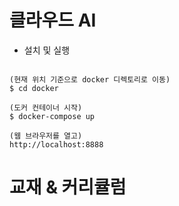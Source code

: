 # 클라우드 AI 
* 설치 및 실행
```shell

(현재 위치 기준으로 docker 디렉토리로 이동)
$ cd docker

(도커 컨테이너 시작)
$ docker-compose up

(웹 브라우저를 열고)
http://localhost:8888 

```


# 교재 & 커리큘럼
